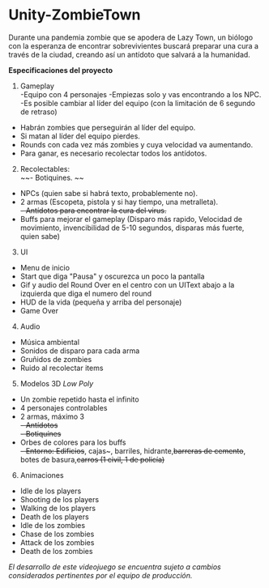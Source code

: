 # Unity-ZombieTown
Durante una pandemia zombie que se apodera de Lazy Town, un biólogo con la esperanza de encontrar sobrevivientes buscará preparar una cura a través de la ciudad, creando así un antídoto que salvará a la humanidad.  
  
**Especificaciones del proyecto**  
1. Gameplay  
  -Equipo con 4 personajes
  -Empiezas solo y vas encontrando a los NPC.
  -Es posible cambiar al líder del equipo (con la limitación de 6 segundo de retraso)
  - Habrán zombies que perseguirán al líder del equipo.  
  - Si matan al líder del equipo pierdes.  
  - Rounds con cada vez más zombies y cuya velocidad va aumentando.  
  - Para ganar, es necesario recolectar todos los antídotos.  
2. Recolectables:  
  ~~- Botiquines.  ~~
  - NPCs (quien sabe si habrá texto, probablemente no).  
  - 2 armas (Escopeta, pistola y si hay tiempo, una metralleta).  
  ~~- Antídotos para encontrar la cura del virus.~~  
  - Buffs para mejorar el gameplay (Disparo más rapido, Velocidad de movimiento, invencibilidad de 5-10 segundos, disparas más fuerte, quien sabe)  
3. UI  
  - Menu de inicio  
  - Start que diga "Pausa" y oscurezca un poco la pantalla  
  - Gif y audio del Round Over en el centro con un UIText abajo a la izquierda que diga el numero del round  
  - HUD de la vida (pequeña y arriba del personaje)  
  - Game Over  
4. Audio  
  - Música ambiental  
  - Sonidos de disparo para cada arma  
  - Gruñidos de zombies  
  - Ruido al recolectar items  
5. Modelos 3D *Low Poly*  
  - Un zombie repetido hasta el infinito  
  - 4 personajes controlables  
  - 2 armas, máximo 3  
  ~~- Antídotos~~  
  ~~- Botiquínes~~  
  - Orbes de colores para los buffs  
 ~~- Entorno: Edificios~~, cajas~, barriles, hidrante,~~barreras de cemento~~, botes de basura,~~carros (1 civil, 1 de policía)~~
  6. Animaciones
  - Idle de los players
  - Shooting de los players
  - Walking de los players
  - Death de los players
  - Idle de los zombies
  - Chase de los zombies
  - Attack de los zombies
  - Death de los zombies
    
*El desarrollo de este videojuego se encuentra sujeto a cambios considerados pertinentes por el equipo de producción.*
